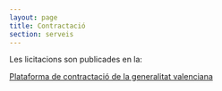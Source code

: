 ```yaml
---
layout: page
title: Contractació
section: serveis
---
```

<div class="center" markdown="1">
Les licitacions son publicades en la:

[Plataforma de contractació de la generalitat valenciana](https://www.contratacion.gva.es)
</div>